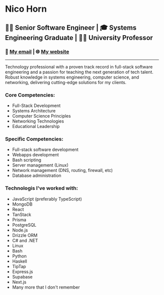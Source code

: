 # Nico Horn
## 👨‍💻 Senior Software Engineer | 🎓 Systems Engineering Graduate | 👨‍🏫 University Professor
### 📧 [My email](mailto:contact@nicohorn.com) | 🌐 [My website](https://nicohorn.com)
---
Technology professional with a proven track record in full-stack software engineering and a passion for teaching the next generation of tech talent. Robust knowledge in systems engineering, computer science, and networking, delivering cutting-edge solutions for my clients.
 
### Core Competencies:
- Full-Stack Development
- Systems Architecture
- Computer Science Principles
- Networking Technologies
- Educational Leadership

### Specific Competencies:
- Full-stack software development
- Webapps development
- Bash scripting
- Server management (Linux)
- Network management (DNS, routing, firewall, etc)
- Database administration

### Technologis I've worked with:

- JavaScript (preferably TypeScript)
- MongoDB
- React
- TanStack
- Prisma
- PostgreSQL
- Node.js
- Drizzle ORM
- C# and .NET
- Linux
- Bash
- Python
- Haskell
- TipTap
- Express.js
- Supabase
- Next.js
- Many more that I don't remember
